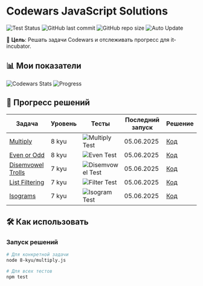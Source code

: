 # Codewars JavaScript Solutions

![Test Status](https://github.com/Alma-Nemi/codewars/actions/workflows/test.yml/badge.svg)
![GitHub last commit](https://img.shields.io/github/last-commit/Alma-Nemi/codewars?color=blue)
![GitHub repo size](https://img.shields.io/github/repo-size/Alma-Nemi/codewars?color=lightgrey)
![Auto Update](https://img.shields.io/badge/status-auto--updated-success)

📌 **Цель**: Решать задачи Codewars и отслеживать прогресс для it-incubator.

## 📊 Мои показатели
![Codewars Stats](https://www.codewars.com/users/Alma-Nemi/badges/large)
![Progress](https://progress-bar.dev/85/?title=Completion)

## 🚀 Прогресс решений

| Задача                   | Уровень | Тесты | Последний запуск | Решение |
|--------------------------|---------|-------|------------------|---------|
| [Multiply](8-kyu/multiply.js) | 8 kyu | ![Multiply Test](https://github.com/Alma-Nemi/codewars/actions/workflows/test.yml/badge.svg?event=push&branch=main) | 05.06.2025 | [Код](8-kyu/multiply.js) |
| [Even or Odd](8-kyu/evenOrOdd.js) | 8 kyu | ![Even Test](https://github.com/Alma-Nemi/codewars/actions/workflows/test.yml/badge.svg?event=push&branch=main) | 05.06.2025 | [Код](8-kyu/evenOrOdd.js) |
| [Disemvowel Trolls](7-kyu/disemvowel-trolls.js) | 7 kyu | ![Disemvowel Test](https://github.com/Alma-Nemi/codewars/actions/workflows/test.yml/badge.svg?event=push&branch=main) | 05.06.2025 | [Код](7-kyu/disemvowel-trolls.js) |
| [List Filtering](7-kyu/list-filtering.js) | 7 kyu | ![Filter Test](https://github.com/Alma-Nemi/codewars/actions/workflows/test.yml/badge.svg?event=push&branch=main) | 05.06.2025 | [Код](7-kyu/list-filtering.js) |
| [Isograms](7-kyu/isograms.js) | 7 kyu | ![Isogram Test](https://github.com/Alma-Nemi/codewars/actions/workflows/test.yml/badge.svg?event=push&branch=main) | 05.06.2025 | [Код](7-kyu/isograms.js) |

## 🛠 Как использовать

### Запуск решений
```bash
# Для конкретной задачи
node 8-kyu/multiply.js

# Для всех тестов
npm test
